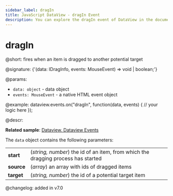 ```yaml
---
sidebar_label: dragIn
title: JavaScript DataView - dragIn Event 
description: You can explore the dragIn event of DataView in the documentation of the DHTMLX JavaScript UI library. Browse developer guides and API reference, try out code examples and live demos, and download a free 30-day evaluation version of DHTMLX Suite 7.
---
```


# dragIn

@short: fires when an item is dragged to another potential target

@signature: {'(data: IDragInfo, events: MouseEvent) => void | boolean;'}

@params:
- `data: object` - data object
- `events: MouseEvent` - a native HTML event object

@example:
dataview.events.on("dragIn", function(data, events) {
    // your logic here
});

@descr:

**Related sample**: [Dataview. Dataview Events](https://snippet.dhtmlx.com/2d74uyoh)

The `data` object contains the following parameters:

<table>
	<tbody>
        <tr>
			<td><b>start</b></td>
			<td>(<i>string, number</i>) the id of an item, from which the dragging process has started</td>
		</tr>
        <tr>
			<td><b>source</b></td>
			<td>(<i>array</i>) an array with ids of dragged items</td>
		</tr>
        <tr>
			<td><b>target</b></td>
			<td>(<i>string, number</i>) the id of a potential target item</td>
		</tr>
    </tbody>
</table>

@changelog: added in v7.0

[comment]: # (@relatedapi: dataview/api/dataview_afterdrag_event.md dataview/api/dataview_afterdrop_event.md dataview/api/dataview_beforedrag_event.md dataview/api/dataview_beforedrop_event.md dataview/api/dataview_canceldrop_event.md dataview/api/dataview_candrop_event.md dataview/api/dataview_dragout_event.md dataview/api/dataview_dragstart_event.md)
